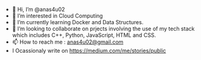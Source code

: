 - 👋 Hi, I’m @anas4u02
- 👀 I’m interested in Cloud Computing
- 🌱 I’m currently learning Docker and Data Structures.
- 💞️ I’m looking to collaborate on prjects involving the use of my tech stack which includes C++, Python, JavaScript, HTML and CSS.
- 📫 How to reach me : anas4u02@gmail.com
- I Ocassionaly write on https://medium.com/me/stories/public

<!---
anas4u02/anas4u02 is a ✨ special ✨ repository because its `README.md` (this file) appears on your GitHub profile.
You can click the Preview link to take a look at your changes.
--->

